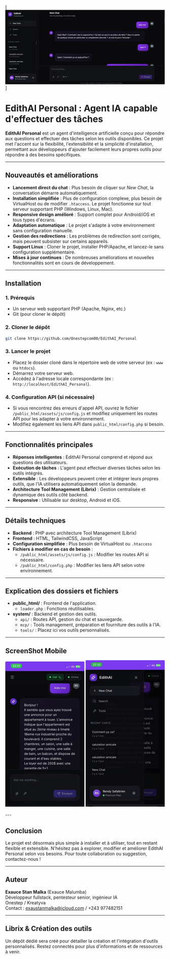 [![EdithAI Personal : Agent IA  capable d'effectuer des taches ](./public_html/assets/image/capture.png)]

# EdithAI Personal : Agent IA capable d'effectuer des tâches

**EdithAI Personal** est un agent d'intelligence artificielle conçu pour répondre aux questions et effectuer des tâches selon les outils disponibles. Ce projet met l'accent sur la flexibilité, l'extensibilité et la simplicité d'installation, permettant aux développeurs d'ajouter facilement leurs propres outils pour répondre à des besoins spécifiques.

---

## Nouveautés et améliorations

- **Lancement direct du chat** : Plus besoin de cliquer sur *New Chat*, la conversation démarre automatiquement.
- **Installation simplifiée** : Plus de configuration complexe, plus besoin de VirtualHost ou de modifier `.htaccess`. Le projet fonctionne sur tout serveur supportant PHP (Windows, Linux, Mac).
- **Responsive design amélioré** : Support complet pour Android/iOS et tous types d'écrans.
- **Adaptation automatique** : Le projet s'adapte à votre environnement sans configuration manuelle.
- **Gestion des redirections** : Les problèmes de redirection sont corrigés, mais peuvent subsister sur certains appareils.
- **Support Linux** : Cloner le projet, installer PHP/Apache, et lancez-le sans configuration supplémentaire.
- **Mises à jour continues** : De nombreuses améliorations et nouvelles fonctionnalités sont en cours de développement.

---

## Installation

### 1. Prérequis

- Un serveur web supportant PHP (Apache, Nginx, etc.)
- Git (pour cloner le dépôt)

### 2. Cloner le dépôt

```bash
git clone https://github.com/Onestepcom00/EdithAI_Personal
```

### 3. Lancer le projet

- Placez le dossier cloné dans le répertoire web de votre serveur (ex : `www` ou `htdocs`).
- Démarrez votre serveur web.
- Accédez à l'adresse locale correspondante (ex : `http://localhost/EdithAI_Personal`).

### 4. Configuration API (si nécessaire)

- Si vous rencontrez des erreurs d'appel API, ouvrez le fichier `/public_html/assets/js/config.js` et modifiez uniquement les routes API pour les adapter à votre environnement.
- Modifiez également les liens API dans `public_html/config.php` si besoin.

---

## Fonctionnalités principales

- **Réponses intelligentes** : EdithAI Personal comprend et répond aux questions des utilisateurs.
- **Exécution de tâches** : L'agent peut effectuer diverses tâches selon les outils intégrés.
- **Extensible** : Les développeurs peuvent créer et intégrer leurs propres outils, que l'IA utilisera automatiquement selon la demande.
- **Architecture Tool Management (Librix)** : Gestion centralisée et dynamique des outils côté backend.
- **Responsive** : Utilisable sur desktop, Android et iOS.

---

## Détails techniques

- **Backend** : PHP avec architecture Tool Management (Librix)
- **Frontend** : HTML, TailwindCSS, JavaScript
- **Configuration simplifiée** : Plus besoin de VirtualHost ou `.htaccess`
- **Fichiers à modifier en cas de besoin** :
    - `/public_html/assets/js/config.js` : Modifier les routes API si nécessaire.
    - `/public_html/config.php` : Modifier les liens API selon votre environnement.

---

## Explication des dossiers et fichiers

- **public_html/** : Frontend de l'application.
    - `loader.php` : Fonctions réutilisables.
- **system/** : Backend et gestion des outils.
    - `api/` : Routes API, gestion du chat et sauvegarde.
    - `mcp/` : Tools management, préparation et fourniture des outils à l'IA.
    - `tools/` : Placez ici vos outils personnalisés.

---
## ScreenShot Mobile
<p align="center">
    <img src="./public_html/assets/image/mobile1.jpeg" alt="Ecran 1" width="250"/>
    <img src="./public_html/assets/image/mobile2.jpeg" alt="Ecran 2" width="250"/>
</p>
---

## Conclusion

Le projet est désormais plus simple à installer et à utiliser, tout en restant flexible et extensible. N'hésitez pas à explorer, modifier et améliorer EdithAI Personal selon vos besoins. Pour toute collaboration ou suggestion, contactez-nous !

---

## Auteur

**Exauce Stan Malka** (Exauce Malumba)  
Développeur fullstack, pentesteur senior, ingénieur IA  
Onestep / Kreatyva  
Contact : exaustanmalka@icloud.com / +243 977482151

---

## Librix & Création des outils

Un dépôt dédié sera créé pour détailler la création et l'intégration d'outils personnalisés. Restez connectés pour plus d'informations et de ressources à venir.
